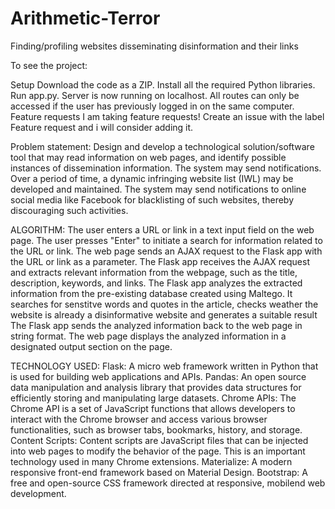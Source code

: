 # Arithmetic-Terror
Finding/profiling websites disseminating disinformation and their links

To see the project:

Setup
Download the code as a ZIP.
Install all the required Python libraries.
Run app.py.
Server is now running on localhost.
All routes can only be accessed if the user has previously logged in on the same computer.
Feature requests
I am taking feature requests! Create an issue with the label Feature request and i will consider adding it.

Problem statement:
Design and develop a technological solution/software tool that may read information on web pages, and identify possible instances of dissemination information. The system may send notifications. Over a period of time, a dynamic infringing website list (IWL) may be developed and maintained. The system may send notifications to online social media like Facebook for blacklisting of such websites, thereby discouraging such activities.

ALGORITHM:
The user enters a URL or link in a text input field on the web page.
The user presses  "Enter" to initiate a search for information related to the URL or link.
The web page sends an AJAX request to the Flask app with the URL or link as a parameter.
The Flask app receives the AJAX request and extracts relevant information from the webpage, such as the title, description, keywords, and links.
The Flask app analyzes the extracted information from the pre-existing database created using Maltego.
It searches for senstitve words and quotes in the article, checks weather the website is already a disinformative website and generates a suitable result
The Flask app sends the analyzed information back to the web page in string format.
The web page displays the analyzed information in a designated output section on the page.

TECHNOLOGY USED:
Flask: A micro web framework written in Python that is used for building web applications and APIs.
Pandas: An open source data manipulation and analysis library that provides  data structures for efficiently storing and manipulating large datasets.
Chrome APIs: The Chrome API is a set of JavaScript functions that allows developers to interact with the Chrome browser and access various browser functionalities, such as browser tabs, bookmarks, history, and storage.
Content Scripts: Content scripts are JavaScript files that can be injected into web pages to modify the behavior of the page. This is an important technology used in many Chrome extensions.
Materialize: A modern responsive front-end framework based on Material Design.
Bootstrap: A free and open-source CSS framework directed at responsive, mobilend web development.
